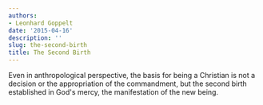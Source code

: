 ```yaml
---
authors:
- Leonhard Goppelt
date: '2015-04-16'
description: ''
slug: the-second-birth
title: The Second Birth
---
```

Even in anthropological perspective, the basis for being a Christian is not a decision or the appropriation of the commandment, but the second birth established in God's mercy, the manifestation of the new being.



